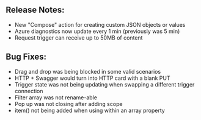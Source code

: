 ## Release Notes:
* New "Compose" action for creating custom JSON objects or values
* Azure diagnostics now update every 1 min (previously was 5 min)
* Request trigger can receive up to 50MB of content

## Bug Fixes:
* Drag and drop was being blocked in some valid scenarios
* HTTP + Swagger would turn into HTTP card with a blank PUT
* Trigger state was not being updating when swapping a different trigger connection
* Filter array was not rename-able
* Pop up was not closing after adding scope
* item() not being added when using within an array property
